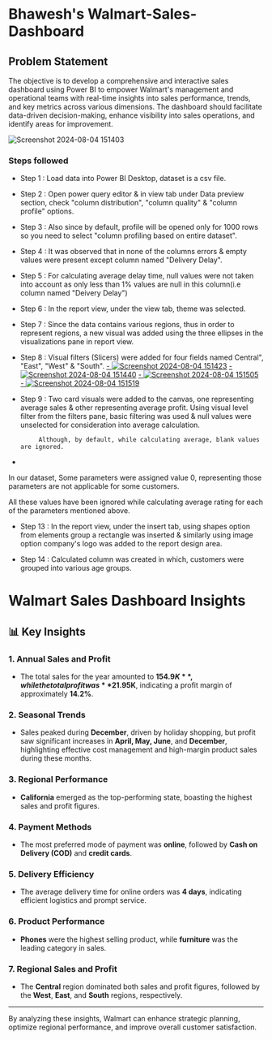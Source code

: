# Bhawesh's Walmart-Sales-Dashboard
## Problem Statement

The objective is to develop a comprehensive and interactive sales dashboard using Power BI to empower Walmart's management and operational teams with real-time insights into sales performance, trends, and key metrics across various dimensions. The dashboard should facilitate data-driven decision-making, enhance visibility into sales operations, and identify areas for improvement.



![Screenshot 2024-08-04 151403](https://github.com/user-attachments/assets/67e880a6-06a5-4605-a46f-ac601430782f)


### Steps followed 

- Step 1 : Load data into Power BI Desktop, dataset is a csv file.
- Step 2 : Open power query editor & in view tab under Data preview section, check "column distribution", "column quality" & "column profile" options.
- Step 3 : Also since by default, profile will be opened only for 1000 rows so you need to select "column profiling based on entire dataset".
- Step 4 : It was observed that in none of the columns errors & empty values were present except column named "Delivery Delay".
- Step 5 : For calculating average delay time, null values were not taken into account as only less than 1% values are null in this column(i.e column named "Deivery Delay") 
- Step 6 : In the report view, under the view tab, theme was selected.
- Step 7 : Since the data contains various regions, thus in order to represent regions, a new visual was added using the three ellipses in the visualizations pane in report view. 
- Step 8 : Visual filters (Slicers) were added for four fields named Central", "East", "West" & "South".
[- ![Screenshot 2024-08-04 151423](https://github.com/user-attachments/assets/ad68a88e-1cef-410c-b8fa-6492e12ec479)](https://github.com/Bhawesh2005/Walmart-Sales-Dashboard/blob/main/Screenshot%202024-08-04%20151423.png)
[- ![Screenshot 2024-08-04 151440](https://github.com/user-attachments/assets/0cd1a6e7-0f7e-453e-8a32-959231cb5caf)](https://github.com/Bhawesh2005/Walmart-Sales-Dashboard/blob/45af9868b30a632928b6dc3a74123913c025cc4c/Screenshot%202024-08-04%20151440.png)
[- ![Screenshot 2024-08-04 151505](https://github.com/user-attachments/assets/b3a0ca91-05ee-404d-a271-3c940e1fa8d8)](https://github.com/Bhawesh2005/Walmart-Sales-Dashboard/blob/45af9868b30a632928b6dc3a74123913c025cc4c/Screenshot%202024-08-04%20151452.png)
[- ![Screenshot 2024-08-04 151519](https://github.com/user-attachments/assets/11d5563e-8519-40d3-af9e-4deed7022400)](https://github.com/Bhawesh2005/Walmart-Sales-Dashboard/blob/45af9868b30a632928b6dc3a74123913c025cc4c/Screenshot%202024-08-04%20151519.png)
- Step 9 : Two card visuals were added to the canvas, one representing average sales  & other representing average profit.
           Using visual level filter from the filters pane, basic filtering was used & null values were unselected for consideration into average calculation.
           
           Although, by default, while calculating average, blank values are ignored.
- 

  
In our dataset, Some parameters were assigned value 0, representing those parameters are not applicable for some customers.

All these values have been ignored while calculating average rating for each of the parameters mentioned above.

- Step 13 : In the report view, under the insert tab, using shapes option from elements group a rectangle was inserted & similarly using image option company's logo was added to the report design area. 

- Step 14 : Calculated column was created in which, customers were grouped into various age groups.

# Walmart Sales Dashboard Insights

## 📊 Key Insights

### 1. **Annual Sales and Profit**
   - The total sales for the year amounted to **$154.9K**, while the total profit was **$21.95K**, indicating a profit margin of approximately **14.2%**.

### 2. **Seasonal Trends**
   - Sales peaked during **December**, driven by holiday shopping, but profit saw significant increases in **April, May, June**, and **December**, highlighting effective cost management and high-margin product sales during these months.

### 3. **Regional Performance**
   - **California** emerged as the top-performing state, boasting the highest sales and profit figures.

### 4. **Payment Methods**
   - The most preferred mode of payment was **online**, followed by **Cash on Delivery (COD)** and **credit cards**.

### 5. **Delivery Efficiency**
   - The average delivery time for online orders was **4 days**, indicating efficient logistics and prompt service.

### 6. **Product Performance**
   - **Phones** were the highest selling product, while **furniture** was the leading category in sales.

### 7. **Regional Sales and Profit**
   - The **Central** region dominated both sales and profit figures, followed by the **West**, **East**, and **South** regions, respectively.

---

By analyzing these insights, Walmart can enhance strategic planning, optimize regional performance, and improve overall customer satisfaction.
